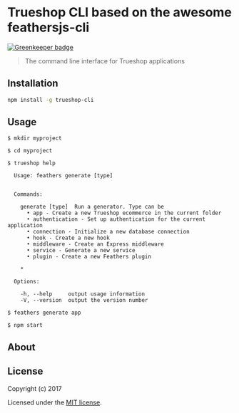 # Trueshop CLI based on the awesome feathersjs-cli

[![Greenkeeper badge](https://badges.greenkeeper.io/feathersjs/feathers-cli.svg)](https://greenkeeper.io/)

> The command line interface for Trueshop applications

## Installation

```bash
npm install -g trueshop-cli
```

## Usage

```
$ mkdir myproject

$ cd myproject

$ trueshop help

  Usage: feathers generate [type]


  Commands:

    generate [type]  Run a generator. Type can be
      • app - Create a new Trueshop ecommerce in the current folder
      • authentication - Set up authentication for the current application
      • connection - Initialize a new database connection
      • hook - Create a new hook
      • middleware - Create an Express middleware
      • service - Generate a new service
      • plugin - Create a new Feathers plugin

    *

  Options:

    -h, --help     output usage information
    -V, --version  output the version number

$ feathers generate app

$ npm start
```

## About


## License

Copyright (c) 2017

Licensed under the [MIT license](LICENSE).
